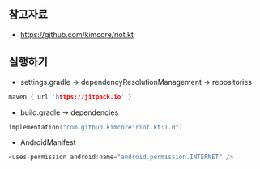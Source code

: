 
## 참고자료 
* https://github.com/kimcore/riot.kt


## 실행하기 
* settings.gradle -> dependencyResolutionManagement -> repositories 
```c
maven { url 'https://jitpack.io' } 
```
* build.gradle -> dependencies  
```c
implementation("com.github.kimcore:riot.kt:1.0") 
```
* AndroidManifest  
```c
<uses-permission android:name="android.permission.INTERNET" />
```
